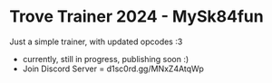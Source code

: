 # Trove Trainer 2024 - MySk84fun
Just a simple trainer, with updated opcodes :3
* currently, still in progress, publishing soon :)
* Join Discord Server = d1sc0rd.gg/MNxZ4AtqWp
